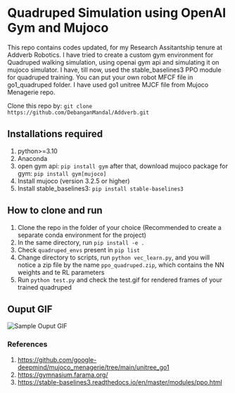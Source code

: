 # Quadruped Simulation using OpenAI Gym and Mujoco
This repo contains codes updated, for my Research Assitantship tenure at Addverb Robotics. I have tried to create a custom gym environment for Quadruped walking simulation, using openai gym api and simulating it on mujoco simulator. I have, till now, used the stable_baselines3 PPO module for quadruped training. You can put your own robot MFCF file in go1_quadruped folder. I have used go1 unitree MJCF file from Mujoco Menagerie repo. <br>

Clone this repo by:
`git clone https://github.com/DebanganMandal/Addverb.git`

## Installations required
1. python>=3.10
2. Anaconda
3. open gym api: `pip install gym` after that, download mujoco package for gym: `pip install gym[mujoco]`
4. Install mujoco (version 3.2.5 or higher)
5. Install stable_baselines3: `pip install stable-baselines3`
   
## How to clone and run
1. Clone the repo in the folder of your choice (Recommended to create a separate conda environment for the project)
2. In the same directory, run `pip install -e .`
3. Check `quadruped_envs` present in `pip list`
4. Change directory to scripts, run `python vec_learn.py`, and you will notice a zip file by the name `ppo_quadruped.zip`, which contains the NN weights and te RL parameters
5. Run `python test.py` and check the test.gif for rendered frames of your trained quadruped

## Ouput GIF
![Sample Ouput GIF](media/test.gif)
   
### References
1. https://github.com/google-deepmind/mujoco_menagerie/tree/main/unitree_go1
2. https://gymnasium.farama.org/
3. https://stable-baselines3.readthedocs.io/en/master/modules/ppo.html
